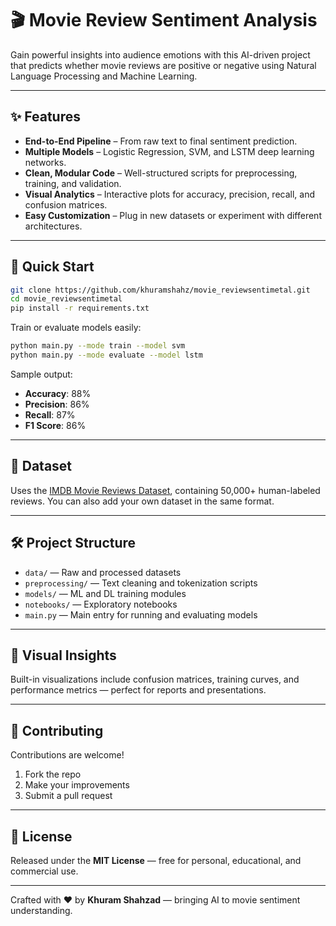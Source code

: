 # 🎬 Movie Review Sentiment Analysis

Gain powerful insights into audience emotions with this AI-driven project that predicts whether movie reviews are positive or negative using Natural Language Processing and Machine Learning.

---

## ✨ Features

- **End-to-End Pipeline** – From raw text to final sentiment prediction.  
- **Multiple Models** – Logistic Regression, SVM, and LSTM deep learning networks.  
- **Clean, Modular Code** – Well-structured scripts for preprocessing, training, and validation.  
- **Visual Analytics** – Interactive plots for accuracy, precision, recall, and confusion matrices.  
- **Easy Customization** – Plug in new datasets or experiment with different architectures.

---

## 🚀 Quick Start

```bash
git clone https://github.com/khuramshahz/movie_reviewsentimetal.git
cd movie_reviewsentimetal
pip install -r requirements.txt
```

Train or evaluate models easily:
```bash
python main.py --mode train --model svm
python main.py --mode evaluate --model lstm
```

Sample output:
- **Accuracy**: 88%
- **Precision**: 86%
- **Recall**: 87%
- **F1 Score**: 86%

---

## 📂 Dataset

Uses the [IMDB Movie Reviews Dataset](https://ai.stanford.edu/~amaas/data/sentiment/), containing 50,000+ human-labeled reviews. You can also add your own dataset in the same format.

---

## 🛠️ Project Structure

- `data/` — Raw and processed datasets  
- `preprocessing/` — Text cleaning and tokenization scripts  
- `models/` — ML and DL training modules  
- `notebooks/` — Exploratory notebooks  
- `main.py` — Main entry for running and evaluating models  

---

## 🎨 Visual Insights

Built-in visualizations include confusion matrices, training curves, and performance metrics — perfect for reports and presentations.

---

## 🤝 Contributing

Contributions are welcome!  
1. Fork the repo  
2. Make your improvements  
3. Submit a pull request  

---

## 📜 License

Released under the **MIT License** — free for personal, educational, and commercial use.

---

Crafted with ❤️ by **Khuram Shahzad** — bringing AI to movie sentiment understanding.
